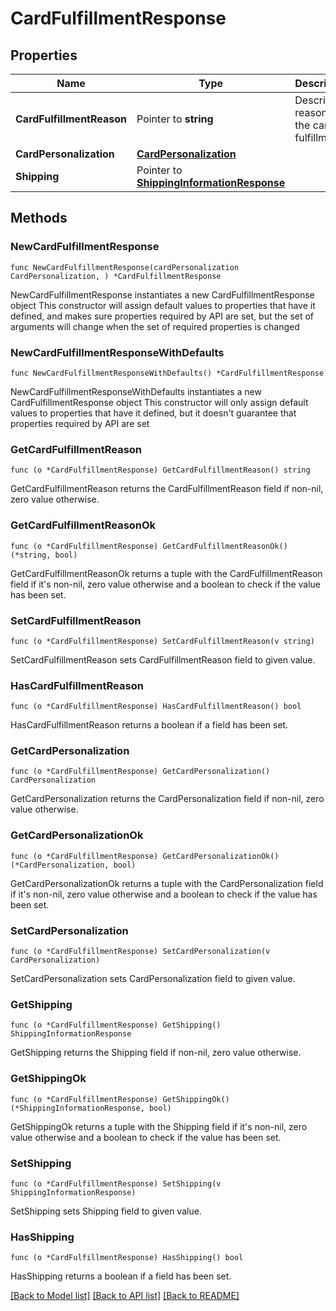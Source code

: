 # CardFulfillmentResponse

## Properties

Name | Type | Description | Notes
------------ | ------------- | ------------- | -------------
**CardFulfillmentReason** | Pointer to **string** | Descriptive reason for the card fulfillment. | [optional] 
**CardPersonalization** | [**CardPersonalization**](CardPersonalization.md) |  | 
**Shipping** | Pointer to [**ShippingInformationResponse**](ShippingInformationResponse.md) |  | [optional] 

## Methods

### NewCardFulfillmentResponse

`func NewCardFulfillmentResponse(cardPersonalization CardPersonalization, ) *CardFulfillmentResponse`

NewCardFulfillmentResponse instantiates a new CardFulfillmentResponse object
This constructor will assign default values to properties that have it defined,
and makes sure properties required by API are set, but the set of arguments
will change when the set of required properties is changed

### NewCardFulfillmentResponseWithDefaults

`func NewCardFulfillmentResponseWithDefaults() *CardFulfillmentResponse`

NewCardFulfillmentResponseWithDefaults instantiates a new CardFulfillmentResponse object
This constructor will only assign default values to properties that have it defined,
but it doesn't guarantee that properties required by API are set

### GetCardFulfillmentReason

`func (o *CardFulfillmentResponse) GetCardFulfillmentReason() string`

GetCardFulfillmentReason returns the CardFulfillmentReason field if non-nil, zero value otherwise.

### GetCardFulfillmentReasonOk

`func (o *CardFulfillmentResponse) GetCardFulfillmentReasonOk() (*string, bool)`

GetCardFulfillmentReasonOk returns a tuple with the CardFulfillmentReason field if it's non-nil, zero value otherwise
and a boolean to check if the value has been set.

### SetCardFulfillmentReason

`func (o *CardFulfillmentResponse) SetCardFulfillmentReason(v string)`

SetCardFulfillmentReason sets CardFulfillmentReason field to given value.

### HasCardFulfillmentReason

`func (o *CardFulfillmentResponse) HasCardFulfillmentReason() bool`

HasCardFulfillmentReason returns a boolean if a field has been set.

### GetCardPersonalization

`func (o *CardFulfillmentResponse) GetCardPersonalization() CardPersonalization`

GetCardPersonalization returns the CardPersonalization field if non-nil, zero value otherwise.

### GetCardPersonalizationOk

`func (o *CardFulfillmentResponse) GetCardPersonalizationOk() (*CardPersonalization, bool)`

GetCardPersonalizationOk returns a tuple with the CardPersonalization field if it's non-nil, zero value otherwise
and a boolean to check if the value has been set.

### SetCardPersonalization

`func (o *CardFulfillmentResponse) SetCardPersonalization(v CardPersonalization)`

SetCardPersonalization sets CardPersonalization field to given value.


### GetShipping

`func (o *CardFulfillmentResponse) GetShipping() ShippingInformationResponse`

GetShipping returns the Shipping field if non-nil, zero value otherwise.

### GetShippingOk

`func (o *CardFulfillmentResponse) GetShippingOk() (*ShippingInformationResponse, bool)`

GetShippingOk returns a tuple with the Shipping field if it's non-nil, zero value otherwise
and a boolean to check if the value has been set.

### SetShipping

`func (o *CardFulfillmentResponse) SetShipping(v ShippingInformationResponse)`

SetShipping sets Shipping field to given value.

### HasShipping

`func (o *CardFulfillmentResponse) HasShipping() bool`

HasShipping returns a boolean if a field has been set.


[[Back to Model list]](../README.md#documentation-for-models) [[Back to API list]](../README.md#documentation-for-api-endpoints) [[Back to README]](../README.md)


